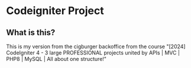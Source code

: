 # Codeigniter Project

## What is this?

This is my version from the cigburger backoffice from the course "[2024] CodeIgniter 4 - 3 large PROFESSIONAL projects united by APIs | MVC | PHP8 | MySQL | All about one structure!"